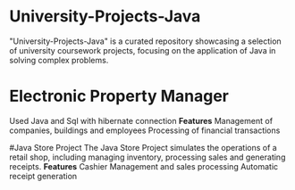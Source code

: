 # University-Projects-Java
"University-Projects-Java" is a curated repository showcasing a selection of university coursework projects, focusing on the application of Java in solving complex problems.

# Electronic Property Manager
Used Java and Sql with hibernate connection
**Features**
Management of companies, buildings and employees
Processing of financial transactions

#Java Store Project
The Java Store Project simulates the operations of a retail shop, including managing inventory, processing sales and generating receipts.
**Features**
Cashier Management and sales processing
Automatic receipt generation
